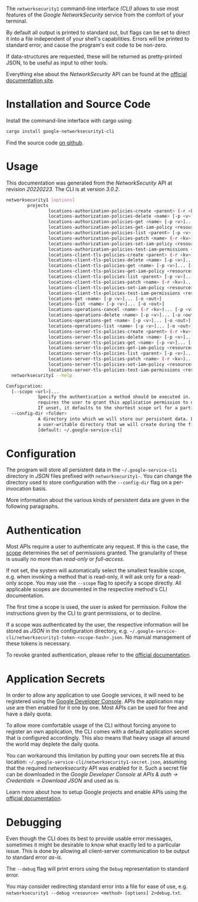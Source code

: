 <!---
DO NOT EDIT !
This file was generated automatically from 'src/mako/cli/README.md.mako'
DO NOT EDIT !
-->
The `networksecurity1` command-line interface *(CLI)* allows to use most features of the *Google NetworkSecurity* service from the comfort of your terminal.

By default all output is printed to standard out, but flags can be set to direct it into a file independent of your shell's
capabilities. Errors will be printed to standard error, and cause the program's exit code to be non-zero.

If data-structures are requested, these will be returned as pretty-printed JSON, to be useful as input to other tools.

Everything else about the *NetworkSecurity* API can be found at the
[official documentation site](https://cloud.google.com/networking).

# Installation and Source Code

Install the command-line interface with cargo using:

```bash
cargo install google-networksecurity1-cli
```

Find the source code [on github](https://github.com/Byron/google-apis-rs/tree/main/gen/networksecurity1-cli).

# Usage

This documentation was generated from the *NetworkSecurity* API at revision *20220223*. The CLI is at version *3.0.2*.

```bash
networksecurity1 [options]
        projects
                locations-authorization-policies-create <parent> (-r <kv>)... [-p <v>]... [-o <out>]
                locations-authorization-policies-delete <name> [-p <v>]... [-o <out>]
                locations-authorization-policies-get <name> [-p <v>]... [-o <out>]
                locations-authorization-policies-get-iam-policy <resource> [-p <v>]... [-o <out>]
                locations-authorization-policies-list <parent> [-p <v>]... [-o <out>]
                locations-authorization-policies-patch <name> (-r <kv>)... [-p <v>]... [-o <out>]
                locations-authorization-policies-set-iam-policy <resource> (-r <kv>)... [-p <v>]... [-o <out>]
                locations-authorization-policies-test-iam-permissions <resource> (-r <kv>)... [-p <v>]... [-o <out>]
                locations-client-tls-policies-create <parent> (-r <kv>)... [-p <v>]... [-o <out>]
                locations-client-tls-policies-delete <name> [-p <v>]... [-o <out>]
                locations-client-tls-policies-get <name> [-p <v>]... [-o <out>]
                locations-client-tls-policies-get-iam-policy <resource> [-p <v>]... [-o <out>]
                locations-client-tls-policies-list <parent> [-p <v>]... [-o <out>]
                locations-client-tls-policies-patch <name> (-r <kv>)... [-p <v>]... [-o <out>]
                locations-client-tls-policies-set-iam-policy <resource> (-r <kv>)... [-p <v>]... [-o <out>]
                locations-client-tls-policies-test-iam-permissions <resource> (-r <kv>)... [-p <v>]... [-o <out>]
                locations-get <name> [-p <v>]... [-o <out>]
                locations-list <name> [-p <v>]... [-o <out>]
                locations-operations-cancel <name> (-r <kv>)... [-p <v>]... [-o <out>]
                locations-operations-delete <name> [-p <v>]... [-o <out>]
                locations-operations-get <name> [-p <v>]... [-o <out>]
                locations-operations-list <name> [-p <v>]... [-o <out>]
                locations-server-tls-policies-create <parent> (-r <kv>)... [-p <v>]... [-o <out>]
                locations-server-tls-policies-delete <name> [-p <v>]... [-o <out>]
                locations-server-tls-policies-get <name> [-p <v>]... [-o <out>]
                locations-server-tls-policies-get-iam-policy <resource> [-p <v>]... [-o <out>]
                locations-server-tls-policies-list <parent> [-p <v>]... [-o <out>]
                locations-server-tls-policies-patch <name> (-r <kv>)... [-p <v>]... [-o <out>]
                locations-server-tls-policies-set-iam-policy <resource> (-r <kv>)... [-p <v>]... [-o <out>]
                locations-server-tls-policies-test-iam-permissions <resource> (-r <kv>)... [-p <v>]... [-o <out>]
  networksecurity1 --help

Configuration:
  [--scope <url>]...
            Specify the authentication a method should be executed in. Each scope
            requires the user to grant this application permission to use it.
            If unset, it defaults to the shortest scope url for a particular method.
  --config-dir <folder>
            A directory into which we will store our persistent data. Defaults to
            a user-writable directory that we will create during the first invocation.
            [default: ~/.google-service-cli]

```

# Configuration

The program will store all persistent data in the `~/.google-service-cli` directory in *JSON* files prefixed with `networksecurity1-`.  You can change the directory used to store configuration with the `--config-dir` flag on a per-invocation basis.

More information about the various kinds of persistent data are given in the following paragraphs.

# Authentication

Most APIs require a user to authenticate any request. If this is the case, the [scope][scopes] determines the 
set of permissions granted. The granularity of these is usually no more than *read-only* or *full-access*.

If not set, the system will automatically select the smallest feasible scope, e.g. when invoking a
method that is read-only, it will ask only for a read-only scope. 
You may use the `--scope` flag to specify a scope directly. 
All applicable scopes are documented in the respective method's CLI documentation.

The first time a scope is used, the user is asked for permission. Follow the instructions given 
by the CLI to grant permissions, or to decline.

If a scope was authenticated by the user, the respective information will be stored as *JSON* in the configuration
directory, e.g. `~/.google-service-cli/networksecurity1-token-<scope-hash>.json`. No manual management of these tokens
is necessary.

To revoke granted authentication, please refer to the [official documentation][revoke-access].

# Application Secrets

In order to allow any application to use Google services, it will need to be registered using the 
[Google Developer Console][google-dev-console]. APIs the application may use are then enabled for it
one by one. Most APIs can be used for free and have a daily quota.

To allow more comfortable usage of the CLI without forcing anyone to register an own application, the CLI
comes with a default application secret that is configured accordingly. This also means that heavy usage
all around the world may deplete the daily quota.

You can workaround this limitation by putting your own secrets file at this location: 
`~/.google-service-cli/networksecurity1-secret.json`, assuming that the required *networksecurity* API 
was enabled for it. Such a secret file can be downloaded in the *Google Developer Console* at 
*APIs & auth -> Credentials -> Download JSON* and used as is.

Learn more about how to setup Google projects and enable APIs using the [official documentation][google-project-new].


# Debugging

Even though the CLI does its best to provide usable error messages, sometimes it might be desirable to know
what exactly led to a particular issue. This is done by allowing all client-server communication to be 
output to standard error *as-is*.

The `--debug` flag will print errors using the `Debug` representation to standard error.

You may consider redirecting standard error into a file for ease of use, e.g. `networksecurity1 --debug <resource> <method> [options] 2>debug.txt`.


[scopes]: https://developers.google.com/+/api/oauth#scopes
[revoke-access]: http://webapps.stackexchange.com/a/30849
[google-dev-console]: https://console.developers.google.com/
[google-project-new]: https://developers.google.com/console/help/new/